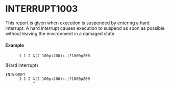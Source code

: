 




<h1 class="heading"><span class="name">INTERRUPT</span><span class="command">1003</span></h1>

This report is given when execution is suspended by entering a hard interrupt.  A hard interrupt causes execution to suspend as soon as possible without leaving the environment in a damaged state.

#### Example
```apl
      1 1 2 ⍉(2 100⍴⍳200)∘.|?1000⍴200
```


(Hard interrupt)
```apl
INTERRUPT
      1 1 2 ⍉(2 100⍴⍳200)∘.|?1000⍴200
            ^
```




